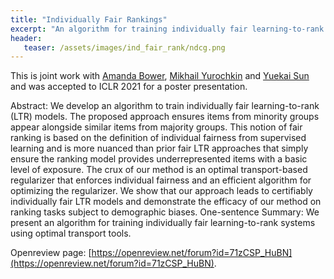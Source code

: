 ```yaml
---
title: "Individually Fair Rankings"
excerpt: "An algorithm for training individually fair learning-to-rank systems using optimal transport tools."
header:
   teaser: /assets/images/ind_fair_rank/ndcg.png
---
```


This is joint work with [Amanda Bower](https://amandarg.github.io), [Mikhail Yurochkin](https://moonfolk.github.io) and [Yuekai Sun](https://yuekai.github.io) and was accepted to ICLR 2021 for a poster presentation.

Abstract: We develop an algorithm to train individually fair learning-to-rank (LTR) models. The proposed approach ensures items from minority groups appear alongside similar items from majority groups. This notion of fair ranking is based on the definition of individual fairness from supervised learning and is more nuanced than prior fair LTR approaches that simply ensure the ranking model provides underrepresented items with a basic level of exposure. The crux of our method is an optimal transport-based regularizer that enforces individual fairness and an efficient algorithm for optimizing the regularizer. We show that our approach leads to certifiably individually fair LTR models and demonstrate the efficacy of our method on ranking tasks subject to demographic biases.
One-sentence Summary: We present an algorithm for training individually fair learning-to-rank systems using optimal transport tools.



Openreview page: [https://openreview.net/forum?id=71zCSP_HuBN](https://openreview.net/forum?id=71zCSP_HuBN).
